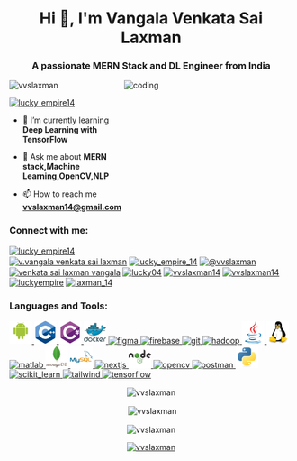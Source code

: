 
<h1 align="center">Hi 👋, I'm Vangala Venkata Sai Laxman</h1>
<h3 align="center">A passionate MERN Stack and DL Engineer from India</h3>
<img align="right" alt="coding" width="300" height="300" src="https://camo.githubusercontent.com/4cb9b98860a01e6a93c5b3eb5fd5a0ae409731635562552752b75ff17b4b2167/68747470733a2f2f6d656469612e67697068792e636f6d2f6d656469612f4d3967624264396e6244724f5475314d71782f67697068792e676966"  />
<p align="left"> <img src="https://komarev.com/ghpvc/?username=vvslaxman&label=Profile%20views&color=0e75b6&style=flat" alt="vvslaxman" /> </p>

<p align="left"> <a href="https://twitter.com/lucky_empire14" target="blank"><img src="https://img.shields.io/twitter/follow/lucky_empire14?logo=twitter&style=for-the-badge" alt="lucky_empire14" /></a> </p>

- 🌱 I’m currently learning **Deep Learning with TensorFlow**

- 💬 Ask me about **MERN stack,Machine Learning,OpenCV,NLP**

- 📫 How to reach me **vvslaxman14@gmail.com**

<h3 align="left">Connect with me:</h3>
<p align="left">

<a href="https://twitter.com/lucky_empire14" target="blank"><img align="center" src="https://raw.githubusercontent.com/rahuldkjain/github-profile-readme-generator/master/src/images/icons/Social/twitter.svg" alt="lucky_empire14" height="30" width="40" /></a>
<a href="https://www.linkedin.com/in/v-venkata-sai-laxman-68b8b5263/" target="blank"><img align="center" src="https://raw.githubusercontent.com/rahuldkjain/github-profile-readme-generator/master/src/images/icons/Social/linked-in-alt.svg" alt="v.vangala venkata sai laxman" height="30" width="40" /></a>
<a href="https://instagram.com/lucky_empire_14" target="blank"><img align="center" src="https://raw.githubusercontent.com/rahuldkjain/github-profile-readme-generator/master/src/images/icons/Social/instagram.svg" alt="lucky_empire_14" height="30" width="40" /></a>
<a href="https://medium.com/@vvslaxman" target="blank"><img align="center" src="https://raw.githubusercontent.com/rahuldkjain/github-profile-readme-generator/master/src/images/icons/Social/medium.svg" alt="@vvslaxman" height="30" width="40" /></a>
<a href="https://www.facebook.com/venkatasailaxman.vangala/" target="blank"><img align="center" src="https://raw.githubusercontent.com/rahuldkjain/github-profile-readme-generator/master/src/images/icons/Social/facebook.svg" alt="venkata sai laxman vangala" height="30" width="40" /></a>
<a href="https://www.codechef.com/users/lucky04" target="blank"><img align="center" src="https://cdn.jsdelivr.net/npm/simple-icons@3.1.0/icons/codechef.svg" alt="lucky04" height="30" width="40" /></a>
<a href="https://www.hackerrank.com/vvslaxman14" target="blank"><img align="center" src="https://raw.githubusercontent.com/rahuldkjain/github-profile-readme-generator/master/src/images/icons/Social/hackerrank.svg" alt="vvslaxman14" height="30" width="40" /></a>
<a href="https://codeforces.com/profile/vvslaxman14" target="blank"><img align="center" src="https://raw.githubusercontent.com/rahuldkjain/github-profile-readme-generator/master/src/images/icons/Social/codeforces.svg" alt="vvslaxman14" height="30" width="40" /></a>
<a href="https://www.leetcode.com/luckyempire" target="blank"><img align="center" src="https://raw.githubusercontent.com/rahuldkjain/github-profile-readme-generator/master/src/images/icons/Social/leet-code.svg" alt="luckyempire" height="30" width="40" /></a>
<a href="https://codepen.io/laxman_14" target="blank"><img align="center" src="https://raw.githubusercontent.com/rahuldkjain/github-profile-readme-generator/master/src/images/icons/Social/codepen.svg" alt="laxman_14" height="30" width="40" /></a>
</p>

<h3 align="left">Languages and Tools:</h3>
<p align="left"> <a href="https://developer.android.com" target="_blank" rel="noreferrer"> <img src="https://raw.githubusercontent.com/devicons/devicon/master/icons/android/android-original-wordmark.svg" alt="android" width="40" height="40"/> </a> <a href="https://www.w3schools.com/cpp/" target="_blank" rel="noreferrer"> <img src="https://raw.githubusercontent.com/devicons/devicon/master/icons/cplusplus/cplusplus-original.svg" alt="cplusplus" width="40" height="40"/> </a> <a href="https://www.w3schools.com/cs/" target="_blank" rel="noreferrer"> <img src="https://raw.githubusercontent.com/devicons/devicon/master/icons/csharp/csharp-original.svg" alt="csharp" width="40" height="40"/> </a><a href="https://www.docker.com/" target="_blank" rel="noreferrer"> <img src="https://raw.githubusercontent.com/devicons/devicon/master/icons/docker/docker-original-wordmark.svg" alt="docker" width="40" height="40"/> </a> </a> <a href="https://www.figma.com/" target="_blank" rel="noreferrer"> <img src="https://www.vectorlogo.zone/logos/figma/figma-icon.svg" alt="figma" width="40" height="40"/> </a> <a href="https://firebase.google.com/" target="_blank" rel="noreferrer"> <img src="https://www.vectorlogo.zone/logos/firebase/firebase-icon.svg" alt="firebase" width="40" height="40"/> </a> <a href="https://git-scm.com/" target="_blank" rel="noreferrer"> <img src="https://www.vectorlogo.zone/logos/git-scm/git-scm-icon.svg" alt="git" width="40" height="40"/> </a> <a href="https://hadoop.apache.org/" target="_blank" rel="noreferrer"> <img src="https://www.vectorlogo.zone/logos/apache_hadoop/apache_hadoop-icon.svg" alt="hadoop" width="40" height="40"/> </a> </a> <a href="https://www.java.com" target="_blank" rel="noreferrer"> <img src="https://raw.githubusercontent.com/devicons/devicon/master/icons/java/java-original.svg" alt="java" width="40" height="40"/> </a>  <a href="https://www.linux.org/" target="_blank" rel="noreferrer"> <img src="https://raw.githubusercontent.com/devicons/devicon/master/icons/linux/linux-original.svg" alt="linux" width="40" height="40"/> </a> <a href="https://www.mathworks.com/" target="_blank" rel="noreferrer"> <img src="https://upload.wikimedia.org/wikipedia/commons/2/21/Matlab_Logo.png" alt="matlab" width="40" height="40"/> </a> <a href="https://www.mongodb.com/" target="_blank" rel="noreferrer"> <img src="https://raw.githubusercontent.com/devicons/devicon/master/icons/mongodb/mongodb-original-wordmark.svg" alt="mongodb" width="40" height="40"/> </a> <a href="https://www.mysql.com/" target="_blank" rel="noreferrer"> <img src="https://raw.githubusercontent.com/devicons/devicon/master/icons/mysql/mysql-original-wordmark.svg" alt="mysql" width="40" height="40"/> </a> <a href="https://nextjs.org/" target="_blank" rel="noreferrer"> <img src="https://cdn.worldvectorlogo.com/logos/nextjs-2.svg" alt="nextjs" width="40" height="40"/> </a> <a href="https://nodejs.org" target="_blank" rel="noreferrer"> <img src="https://raw.githubusercontent.com/devicons/devicon/master/icons/nodejs/nodejs-original-wordmark.svg" alt="nodejs" width="40" height="40"/> </a> <a href="https://opencv.org/" target="_blank" rel="noreferrer"> <img src="https://www.vectorlogo.zone/logos/opencv/opencv-icon.svg" alt="opencv" width="40" height="40"/> </a>  <a href="https://postman.com" target="_blank" rel="noreferrer"> <img src="https://www.vectorlogo.zone/logos/getpostman/getpostman-icon.svg" alt="postman" width="40" height="40"/> </a> <a href="https://www.python.org" target="_blank" rel="noreferrer"> <img src="https://raw.githubusercontent.com/devicons/devicon/master/icons/python/python-original.svg" alt="python" width="40" height="40"/> </a> <a href="https://scikit-learn.org/" target="_blank" rel="noreferrer"> <img src="https://upload.wikimedia.org/wikipedia/commons/0/05/Scikit_learn_logo_small.svg" alt="scikit_learn" width="40" height="40"/> </a> <a href="https://tailwindcss.com/" target="_blank" rel="noreferrer"> <img src="https://www.vectorlogo.zone/logos/tailwindcss/tailwindcss-icon.svg" alt="tailwind" width="40" height="40"/> </a> <a href="https://www.tensorflow.org" target="_blank" rel="noreferrer"> <img src="https://www.vectorlogo.zone/logos/tensorflow/tensorflow-icon.svg" alt="tensorflow" width="40" height="40"/> </a> </p>

<div>
<p align="center"><img align="center" src="https://github-readme-stats.vercel.app/api/top-langs?username=Vvslaxman&show_icons=true&locale=en&layout=compact" alt="vvslaxman" /></p>

<p align="center">&nbsp;<img align="center" src="https://github-readme-stats.vercel.app/api?username=Vvslaxman&show_icons=true&locale=en" alt="vvslaxman" /></p>

<p align="center"><img align="center" src="https://github-readme-streak-stats.herokuapp.com/?user=Vvslaxman&" alt="vvslaxman" /></p>

<p align="center"> <a href="https://github.com/Vvslaxman/github-profile-trophy"><img src="https://github-profile-trophy.vercel.app/?username=Vvslaxman&row=2&column=3&margin-w=15&margin-h=15" alt="vvslaxman" /></a> </p>

</div>



